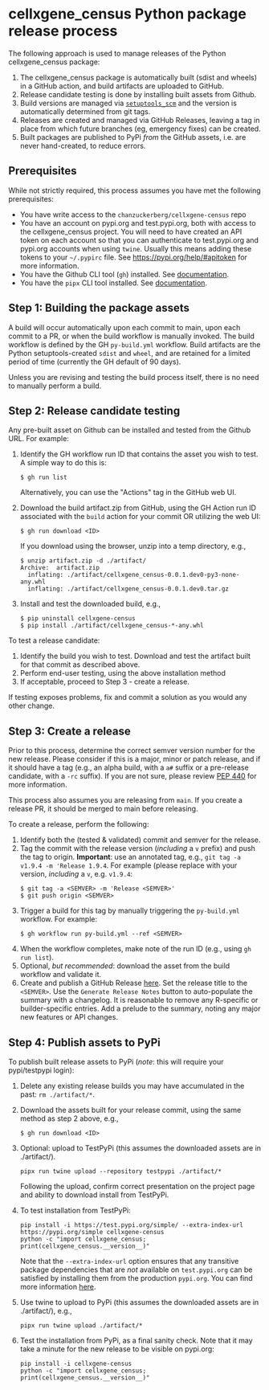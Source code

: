 # cellxgene_census Python package release process

The following approach is used to manage releases of the Python cellxgene_census package:

1. The cellxgene_census package is automatically built (sdist and wheels) in a GitHub action, and build artifacts are uploaded to GitHub.
2. Release candidate testing is done by installing built assets from Github.
3. Build versions are managed via [`setuptools_scm`](https://github.com/pypa/setuptools_scm) and the version is automatically determined from git tags.
4. Releases are created and managed via GitHub Releases, leaving a tag in place from which future branches (eg, emergency fixes) can be created.
5. Built packages are published to PyPi _from_ the GitHub assets, i.e. are never hand-created, to reduce errors.

## Prerequisites

While not strictly required, this process assumes you have met the following prerequisites:

- You have write access to the `chanzuckerberg/cellxgene-census` repo
- You have an account on pypi.org and test.pypi.org, both with access to the cellxgene_census project. You will need to have created an API token on each account so that you can authenticate to test.pypi.org and pypi.org accounts when using `twine`. Usually this means adding these tokens to your `~/.pypirc` file. See https://pypi.org/help/#apitoken for more information.
- You have the Github CLI tool (`gh`) installed. See [documentation](https://cli.github.com/).
- You have the `pipx` CLI tool installed. See [documentation](https://pypa.github.io/pipx/). 

## Step 1: Building the package assets

A build will occur automatically upon each commit to main, upon each commit to a PR, or when the build workflow is manually invoked. The build workflow is defined by the GH `py-build.yml` workflow. Build artifacts are the Python setuptools-created `sdist` and `wheel`, and are retained for a limited period of time (currently the GH default of 90 days).

Unless you are revising and testing the build process itself, there is no need to manually perform a build.

## Step 2: Release candidate testing

Any pre-built asset on Github can be installed and tested from the Github URL. For example:

1. Identify the GH workflow run ID that contains the asset you wish to test. A simple way to do this is:
   ```shell
   $ gh run list
   ```
   Alternatively, you can use the "Actions" tag in the GitHub web UI.
2. Download the build artifact.zip from GitHub, using the GH Action run ID associated with the `build` action for your commit OR utilizing the web UI:

   ```shell
   $ gh run download <ID>
   ```

   If you download using the browser, unzip into a temp directory, e.g.,

   ```shell
   $ unzip artifact.zip -d ./artifact/
   Archive:  artifact.zip
     inflating: ./artifact/cellxgene_census-0.0.1.dev0-py3-none-any.whl
     inflating: ./artifact/cellxgene_census-0.0.1.dev0.tar.gz
   ```

3. Install and test the downloaded build, e.g.,
   ```shell
   $ pip uninstall cellxgene-census
   $ pip install ./artifact/cellxgene_census-*-any.whl
   ```

To test a release candidate:

1. Identify the build you wish to test. Download and test the artifact built for that commit as described above.
2. Perform end-user testing, using the above installation method
3. If acceptable, proceed to Step 3 - create a release.

If testing exposes problems, fix and commit a solution as you would any other change.

## Step 3: Create a release

Prior to this process, determine the correct semver version number for the new release. Please consider if this is a major, minor or patch release, and if it should have a tag (e.g., an alpha build, with a `a#` suffix or a pre-release candidate, with a `-rc` suffix). If you are not sure, please review [PEP 440](https://peps.python.org/pep-0440/) for more information.

This process also assumes you are releasing from `main`. If you create a release PR, it should be merged to main before releasing.

To create a release, perform the following:

1. Identify both the (tested & validated) commit and semver for the release.
2. Tag the commit with the release version (_including_ a `v` prefix) and push the tag to origin. **Important**: use an annotated tag, e.g., `git tag -a v1.9.4 -m 'Release 1.9.4`. For example (please replace <SEMVER> with your version, _including_ a `v`, e.g. `v1.9.4`:
   ```shell
   $ git tag -a <SEMVER> -m 'Release <SEMVER>'
   $ git push origin <SEMVER>
   ```
3. Trigger a build for this tag by manually triggering the `py-build.yml` workflow. For example:
   ```shell
   $ gh workflow run py-build.yml --ref <SEMVER>
   ```
4. When the workflow completes, make note of the run ID (e.g., using `gh run list`).
5. Optional, _but recommended_: download the asset from the build workflow and validate it.
6. Create and publish a GitHub Release [here](https://github.com/chanzuckerberg/cellxgene-census/releases/new). Set the release title to the `<SEMVER>`. Use the `Generate Release Notes` button to auto-populate the summary with a changelog. It is reasonable to remove any R-specific or builder-specific entries. Add a prelude to the summary, noting any major new features or API changes. 

## Step 4: Publish assets to PyPi

To publish built release assets to PyPi (_note_: this will require your pypi/testpypi login):

1. Delete any existing release builds you may have accumulated in the past: `rm ./artifact/*`.
2. Download the assets built for your release commit, using the same method as step 2 above, e.g.,
   ```shell
   $ gh run download <ID>
   ```
3. Optional: upload to TestPyPi (this assumes the downloaded assets are in ./artifact/).

   ```shell
   pipx run twine upload --repository testpypi ./artifact/*
   ```

   Following the upload, confirm correct presentation on the project page and ability to download install from TestPyPi. 
4. To test installation from TestPyPi:
   ```shell
   pip install -i https://test.pypi.org/simple/ --extra-index-url https://pypi.org/simple cellxgene-census
   python -c "import cellxgene_census; print(cellxgene_census.__version__)"
   ```
   Note that the `--extra-index-url` option ensures that any transitive package dependencies that are _not_ available on
   `test.pypi.org` can be satisfied by installing them from the production `pypi.org`.  You can find more information
   [here](https://packaging.python.org/en/latest/guides/using-testpypi/).
5. Use twine to upload to PyPi (this assumes the downloaded assets are in ./artifact/), e.g.,
   ```shell
   pipx run twine upload ./artifact/*
6. Test the installation from PyPi, as a final sanity check. Note that it may take a minute for the new release to be visible on pypi.org:
   ```shell
   pip install -i cellxgene-census
   python -c "import cellxgene_census; print(cellxgene_census.__version__)"
   ```
